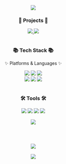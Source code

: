 <div align=center>
<img src="https://capsule-render.vercel.app/api?type=waving&color=auto&height=200&section=header&text=Sebin%20Github!&fontSize=70&animation=blink" />	
</div>
<div align=center>
  
<div align=center>
	<h3>🎨 Projects 🎨</h3>
</div>
<div align=center>
	<a href="https://wkdtpqls.github.io/Portfolio/" target="_blank">
		<img src="https://img.shields.io/badge/Portfolio-FF3633?style=flat&logo=Micro.blog&logoColor=white" />
	</a>
  <a href="https://wkdtpqls.github.io/HtmlCSSHardCoding/" target="_blank">
		<img src="https://img.shields.io/badge/CV-FF8800?style=flat&logo=Micro.blog&logoColor=white" />
	</a>
</div>
  
<br> 
  
<div align=center>
	<h3>📚 Tech Stack 📚</h3>
	<p>✨ Platforms & Languages ✨</p>
</div>
  
<div align="center">
	<img src="https://img.shields.io/badge/HTML5-E34F26?style=flat&logo=HTML5&logoColor=white" />
	<img src="https://img.shields.io/badge/CSS3-1572B6?style=flat&logo=CSS3&logoColor=white" />
	<img src="https://img.shields.io/badge/JavaScript-F7DF1E?style=flat&logo=JavaScript&logoColor=white" />	
  <br>
	<img src="https://img.shields.io/badge/MySQL-4479A1?style=flat&logo=MySQL&logoColor=white" />
  <img src="https://img.shields.io/badge/Python-3776AB?style=flat&logo=Python&logoColor=white" />
  <img src="https://img.shields.io/badge/PHP-777BB4?style=flat&logo=PHP&logoColor=white" />
  

</div>
<br>

<div align=center>
	<h3>🛠 Tools 🛠</h3>
</div>
<div align=center>
	<img src="https://img.shields.io/badge/Eclipse%20IDE-2C2255?style=flat&logo=EclipseIDE&logoColor=white" />
	<img src="https://img.shields.io/badge/Visual%20Studio%20Code-007ACC?style=flat&logo=VisualStudioCode&logoColor=white" />
	<img src="https://img.shields.io/badge/GitHub-181717?style=flat&logo=GitHub&logoColor=white" />
	<img src="https://img.shields.io/badge/Netlify-00C7B7?style=flat&logo=Netlify&logoColor=white" />
</div>
<br>

<!--language-->
<div align=center>
<img src="https://github-readme-stats.vercel.app/api/top-langs/?username=wkdtpqls&layout=compact"> 

<br><br>
<!--status-->
<img src="https://github-readme-stats.vercel.app/api?username=wkdtpqls&show_icons=true&theme=synthwave">
</div>

<br>


<!--footer-->
<div align=center>
<img src="https://capsule-render.vercel.app/api?section=footer&type=waving&color=auto&height=200&text=Thank%20You!&fontSize=50&animation=blink" />	
</div>
